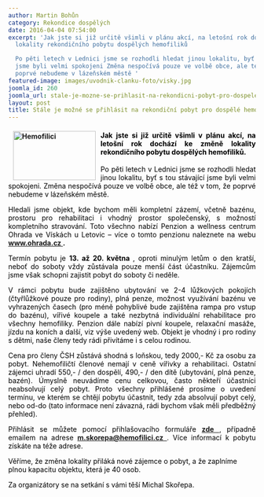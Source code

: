 ```yaml
---
author: Martin Bohůn
category: Rekondice dospělých
date: 2016-04-04 07:54:00
excerpt: 'Jak jste si již určitě všimli v plánu akcí, na letošní rok dochází ke změně
  lokality rekondičního pobytu dospělých hemofiliků

  Po pěti letech v Lednici jsme se rozhodli hledat jinou lokalitu, byť s tou stávající
  jsme byli velmi spokojeni Změna nespočívá pouze ve volbě obce, ale též v tom, že
  poprvé nebudeme v lázeňském městě '
featured-image: images/uvodnik-clanku-foto/visky.jpg
joomla_id: 260
joomla_url: stale-je-mozne-se-prihlasit-na-rekondicni-pobyt-pro-dospele-hemofiliky
layout: post
title: Stále je možné se přihlásit na rekondiční pobyt pro dospělé hemofiliky...
---
```


<h4 style="text-align: justify;">
 <img alt="Hemofilici" border="0" height="100" src="{{ site.baseurl }}/images/uvodnik-clanku-foto/visky.jpg" style="float: left; margin-left: 10px; margin-right: 10px;" title="Ohrada u Letovic" width="168"/>
 <span style="font-size: 1em; color: #000000;">
  Jak jste si již určitě všimli v plánu akcí, na letošní rok dochází ke změně lokality rekondičního pobytu dospělých hemofiliků.
 </span>
</h4>
<p style="text-align: justify;">
 <span style="color: #000000;">
  Po pěti letech v Lednici jsme se rozhodli hledat jinou lokalitu, byť s tou stávající jsme byli velmi spokojeni. Změna nespočívá pouze ve volbě obce, ale též v tom, že poprvé nebudeme v lázeňském městě.
 </span>
</p>
<p style="text-align: justify;">
 <span style="color: #000000;">
  <span style="color: #000000;">
   Hledali jsme objekt, kde bychom měli kompletní zázemí, včetně bazénu, prostoru pro rehabilitaci i vhodný prostor společenský, s možností kompletního stravování. Toto všechno nabízí Penzion a wellness centrum Ohrada ve Vískách u Letovic – více o tomto penzionu naleznete na webu
  </span>
  <strong>
   <a href="http://www.ohrada.cz/" target="_blank">
    www.ohrada.cz
   </a>
   .
  </strong>
 </span>
</p>
<p style="text-align: justify;">
 <span style="color: #000000;">
  Termín pobytu je
  <strong>
   13. až 20. května
  </strong>
  , oproti minulým letům o den kratší, neboť do soboty vždy zůstávala pouze menší část účastníku. Zájemcům jsme však schopni zajistit pobyt do soboty či neděle.
 </span>
</p>
<p style="text-align: justify;">
 <span style="color: #000000;">
  V rámci pobytu bude zajištěno ubytování ve 2-4 lůžkových pokojích (čtyřlůžkové pouze pro rodiny), plná penze, možnost využívání bazénu ve vyhrazených časech (pro méně pohyblivé bude zajištěna rampa pro vstup do bazénu), vířivé koupele a také nezbytná individuální rehabilitace pro všechny hemofiliky. Penzion dále nabízí pivní koupele, relaxační masáže, jízdu na koních a další, viz výše uvedený web. Objekt je vhodný i pro rodiny s dětmi, naše členy tedy rádi přivítáme i s celou rodinou.
 </span>
</p>
<p style="text-align: justify;">
 <span style="color: #000000;">
  Cena pro členy ČSH zůstává shodná s loňskou, tedy 2000,- Kč za osobu za pobyt. Nehemofiličtí členové nemají v ceně vířivky a rehabilitaci. Ostatní zájemci uhradí 550,- / den dospělí, 490,- / den dítě (ubytování, plná penze, bazén). Úmyslně neuvádíme cenu celkovou, často někteří účastníci neabsolvují celý pobyt. Proto všechny přihlášené prosíme o uvedení termínu, ve kterém se chtějí pobytu účastnit, tedy zda absolvují pobyt celý, nebo od-do (tato informace není závazná, rádi bychom však měli předběžný přehled).
 </span>
</p>
<p style="text-align: justify;">
 <span style="color: #000000;">
  Přihlásit se můžete pomocí přihlašovacího formuláře
 </span>
 <a href="index.php/cs/?option=com_chronoforms&amp;chronoform=Deadline-tabor" title="Deadline">
  <strong>
   zde
  </strong>
 </a>
 ,
 <span style="color: #000000;">
  případně emailem na adrese
 </span>
 <strong>
  <a href="mailto:m.skorepa@hemofilici.cz" target="_blank">
   m.skorepa@hemofilici.cz
  </a>
 </strong>
 .
 <span style="color: #000000;">
  Více informací k pobytu získáte na téže adrese.
 </span>
</p>
<p>
 <span style="color: #000000;">
  Věříme, že změna lokality přiláká nové zájemce o pobyt, a že zaplníme plnou kapacitu objektu, která je 40 osob.
 </span>
</p>
<p>
 <span style="color: #000000;">
  Za organizátory se na setkání s vámi těší Michal Skořepa.
 </span>
</p>